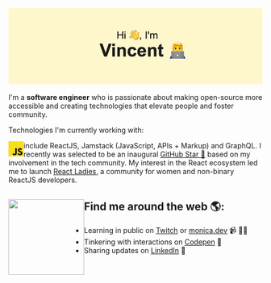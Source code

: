 <img src="imgassets/download (6).png">

I'm a **software engineer** who is passionate about making open-source more accessible and creating technologies that elevate people and foster community.

Technologies I'm currently working with:

<div>
<img align="left" alt="HTML5" width="30px" src="imgassets/Javscript Logo.png" />
<div>

include ReactJS, Jamstack (JavaScript, APIs + Markup) and GraphQL. I recently was selected to be an inaugural <a href="https://stars.github.com/">GitHub Star 🌟</a> based on my involvement in the tech community. My interest in the React ecosystem led me to launch <a href="https://www.meetup.com/React-Ladies/">React Ladies</a>, a community for women and non-binary ReactJS developers.

## Find me around the web 🌎: <a href="https://github.com/sponsors/M0nica"><img align="left" width="150" height="150" src="https://github.com/M0nica/M0nica/blob/main/octomonica/m0nica-octocat-rotating.gif?raw=true"></a>

- Learning in public on <a href="https://www.twitch.tv/blacktechdiva">Twitch</a> or <a href="https://www.monica.dev">monica.dev</a> 📹 ✍🏾
- Tinkering with interactions on <a href="https://codepen.io/m0nica"> Codepen</a> 🏓
- Sharing updates on <a href="https://www.linkedin.com/in/monicampowell/">LinkedIn</a> 💼
